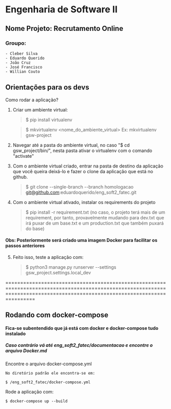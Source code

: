 # Engenharia de Software II 

## Nome Projeto: Recrutamento Online

### Groupo:

    - Cleber Silva
    - Eduardo Querido
    - João Cruz
    - José Francisco
    - Willian Couto

## Orientações para os devs

Como rodar a aplicação? 

1. Criar um ambiente virtual:

    > $ pip install virtualenv

    > $ mkvirtualenv <nome_do_ambiente_virtual> Ex: mkvirtualenv gsw-project

2. Navegar até a pasta do ambiente virtual, no caso "$ cd gsw_project/bin/", nesta pasta ativar o virtualenv com o comando "activate"

3. Com o ambiente virtual criado, entrar na pasta de destino da aplicação que você queira deixá-lo e fazer o clone da aplicação que está no github.

    > $ git clone --single-branch --branch homologacao git@github.com:eduardoquerido/eng_soft2_fatec.git 

4. Com o ambiente virtual ativado, instalar os requirements do projeto

    > $ pip install -r requirement.txt (no caso, o projeto terá mais de um requirement, por tanto, provavelmente mudando para dev.txt que irá puxar de um base.txt e um production.txt que também puxará do base)

#### Obs: Posteriormente será criado uma imagem Docker para facilitar os passos anteriores

5. Feito isso, teste a aplicação com:

    > $ python3 manage.py runserver --settings gsw_project.settings.local_dev



============================================================================================================================================================================


## Rodando com docker-compose

#### Fica-se subentendido que já está com docker e docker-compose tudo instalado
##### Caso contrário vá até eng_soft2_fatec/documentacao e encontre o arquivo Docker.md

Encontre o arquivo docker-compose.yml

    No diretório padrão ele encontra-se em:

    $ /eng_soft2_fatec/docker-compose.yml

Rode a aplicação com:

    $ docker-compose up --build 